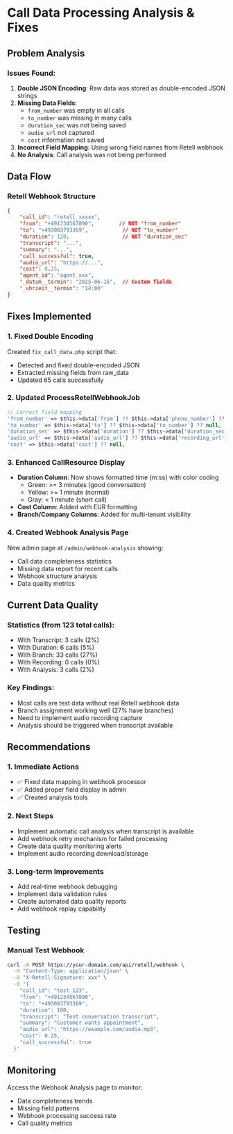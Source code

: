 # Call Data Processing Analysis & Fixes

## Problem Analysis

### Issues Found:
1. **Double JSON Encoding**: Raw data was stored as double-encoded JSON strings
2. **Missing Data Fields**: 
   - `from_number` was empty in all calls
   - `to_number` was missing in many calls
   - `duration_sec` was not being saved
   - `audio_url` not captured
   - `cost` information not saved
3. **Incorrect Field Mapping**: Using wrong field names from Retell webhook
4. **No Analysis**: Call analysis was not being performed

## Data Flow

### Retell Webhook Structure
```json
{
    "call_id": "retell_xxxxx",
    "from": "+491234567890",        // NOT "from_number"
    "to": "+493083793369",           // NOT "to_number"
    "duration": 120,                 // NOT "duration_sec"
    "transcript": "...",
    "summary": "...",
    "call_successful": true,
    "audio_url": "https://...",
    "cost": 0.15,
    "agent_id": "agent_xxx",
    "_datum__termin": "2025-06-15",  // Custom fields
    "_uhrzeit__termin": "14:00"
}
```

## Fixes Implemented

### 1. Fixed Double Encoding
Created `fix_call_data.php` script that:
- Detected and fixed double-encoded JSON
- Extracted missing fields from raw_data
- Updated 65 calls successfully

### 2. Updated ProcessRetellWebhookJob
```php
// Correct field mapping
'from_number' => $this->data['from'] ?? $this->data['phone_number'] ?? null,
'to_number' => $this->data['to'] ?? $this->data['to_number'] ?? null,
'duration_sec' => $this->data['duration'] ?? $this->data['duration_sec'] ?? 0,
'audio_url' => $this->data['audio_url'] ?? $this->data['recording_url'] ?? null,
'cost' => $this->data['cost'] ?? null,
```

### 3. Enhanced CallResource Display
- **Duration Column**: Now shows formatted time (m:ss) with color coding
  - Green: >= 3 minutes (good conversation)
  - Yellow: >= 1 minute (normal)
  - Gray: < 1 minute (short call)
- **Cost Column**: Added with EUR formatting
- **Branch/Company Columns**: Added for multi-tenant visibility

### 4. Created Webhook Analysis Page
New admin page at `/admin/webhook-analysis` showing:
- Call data completeness statistics
- Missing data report for recent calls
- Webhook structure analysis
- Data quality metrics

## Current Data Quality

### Statistics (from 123 total calls):
- With Transcript: 3 calls (2%)
- With Duration: 6 calls (5%)
- With Branch: 33 calls (27%)
- With Recording: 0 calls (0%)
- With Analysis: 3 calls (2%)

### Key Findings:
- Most calls are test data without real Retell webhook data
- Branch assignment working well (27% have branches)
- Need to implement audio recording capture
- Analysis should be triggered when transcript available

## Recommendations

### 1. Immediate Actions
- ✅ Fixed data mapping in webhook processor
- ✅ Added proper field display in admin
- ✅ Created analysis tools

### 2. Next Steps
- Implement automatic call analysis when transcript is available
- Add webhook retry mechanism for failed processing
- Create data quality monitoring alerts
- Implement audio recording download/storage

### 3. Long-term Improvements
- Add real-time webhook debugging
- Implement data validation rules
- Create automated data quality reports
- Add webhook replay capability

## Testing

### Manual Test Webhook
```bash
curl -X POST https://your-domain.com/api/retell/webhook \
  -H "Content-Type: application/json" \
  -H "X-Retell-Signature: xxx" \
  -d '{
    "call_id": "test_123",
    "from": "+491234567890",
    "to": "+493083793369",
    "duration": 180,
    "transcript": "Test conversation transcript",
    "summary": "Customer wants appointment",
    "audio_url": "https://example.com/audio.mp3",
    "cost": 0.25,
    "call_successful": true
  }'
```

## Monitoring

Access the Webhook Analysis page to monitor:
- Data completeness trends
- Missing field patterns
- Webhook processing success rate
- Call quality metrics